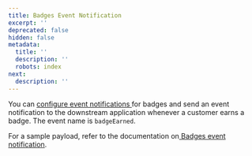 ```yaml
---
title: Badges Event Notification
excerpt: ''
deprecated: false
hidden: false
metadata:
  title: ''
  description: ''
  robots: index
next:
  description: ''
---
```

You can [configure event notifications ](https://docs.capillarytech.com/docs/configure_event_notification)for badges and send an event notification to the downstream application whenever a customer earns a badge. The event name is `badgeEarned`.

For a sample payload, refer to the documentation on[ Badges event notification](https://docs.capillarytech.com/docs/event-schema-payload#event-notifications-on-earning-a-badge-when-a-badge-is-issued-to-the-customer).
